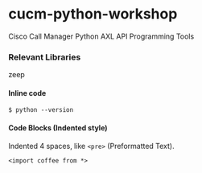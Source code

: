 # cucm-python-workshop
Cisco Call Manager Python AXL API Programming Tools

### Relevant Libraries
zeep

#### Inline code

`$ python --version`

#### Code Blocks (Indented style)

Indented 4 spaces, like `<pre>` (Preformatted Text).

    <import coffee from *>
    
